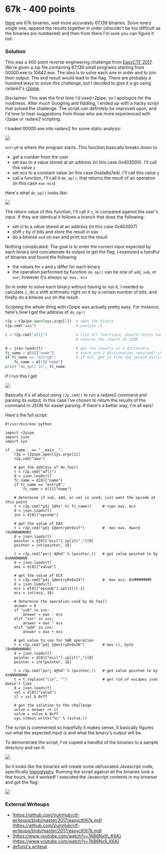 # 67k - 400 points

[Here](https://github.com/EasyCTF/easyctf-2017-problems/blob/master/r3ndom-67k/bins.zip) are 67k binaries, well more accurately 67,139 binaries. Solve every single one, append the results together in order \(shouldn't be too difficult as the binaries are numbered\) and then from there I'm sure you can figure it out.

### Solution

This was a 400 point reverse engineering challenge from [EasyCTF 2017](https://www.easyctf.com/). We're given a zip file containing 67,139 small programs starting from 00000.exe to 10642.exe. The idea is to solve each one in order and to join their output. The end result would lead to the flag. There are probably a hundred ways to solve this challenge, but I decided to give it a go using radare2's [r2pipe](https://github.com/radare/radare2-r2pipe).

Disclaimer: This was the first time I'd used r2pipe, so I apologize for the noobness. After much Googling and fiddling, I ended up with a hacky script that solved the challenge. The script can definitely be improved upon, and I'd love to hear suggestions from those who are more experienced with r2pipe or radare2 scripting.

I loaded 00000.exe into radare2 for some static analysis:

![](https://raw.githubusercontent.com/VulnHub/ctf-writeups/master/images/2017/easyctf/67k/01.png)

`entry0` is where the program starts. This function basically breaks down to:

* get a number from the user
* set eax to a value stored at an address \(in this case 0x403000\). I'll call this value `x`
* set ecx to a constant value \(in this case 0xa1a8a7ed\). I'll call this value `y`
* call a function, I'll call it `do_op()`, that returns the result of an operation \(in this case `eax-ecx`\)

Here's what `do_op()` looks like:

![](https://raw.githubusercontent.com/VulnHub/ctf-writeups/master/images/2017/easyctf/67k/02.png)

The return value of this function, I'll call it `z`, is compared against the user's input. If they are identical it follows a branch that does the following:

* set cl to a value stored at an address \(in this case 0x403007\)
* shift `z` by cl bits and store the result in eax
* do a bitwise `and` on eax and print out the result

Nothing complicated. The goal is to enter the correct input expected by each binary and concatenate its output to get the flag. I examined a handful of binaries and found the following:

* the values for `x` and `y` differ for each binary
* the operation performed by function `do_op()` can be one of `add`, `sub`, or `xor`; however it's always `op eax, ecx`

So in order to solve each binary without having to run it, I needed to calculate `z`, do a shift arithmetic right on it by a certain number of bits, and finally do a bitwise `and` on the result.

Scripting the whole thing with r2pipe was actually pretty easy. For instance, here's how I got the address of `do_op()`

```python
r2p = r2pipe.open(sys.argv[1])  # open the binary
r2p.cmd("aaa")                  # analyze it

t = r2p.cmd("aflj")             # list all functions; should return two results: entry0 and fcn.????????
                                # returns the result in JSON

d = json.loads(t)               # get the results in a dictionary
fc_name = d[0]["name"]          # there are 2 dictionaries returned; check if the first one is fcn.????????
if fc_name == "entry0":         # if not, get it from the second dictionary
    fc_name = d[1]["name"]
print "do_op() is", fc_name
```

If I run this I get

![](https://raw.githubusercontent.com/VulnHub/ctf-writeups/master/images/2017/easyctf/67k/03.png)

Basically it's all about using `r2p.cmd()` to run a radare2 command and parsing its output. In this case I've chosen to return the results of the command in JSON for easier parsing. If there's a better way, I'm all ears!

Here's the full script:

```
#!/usr/bin/env python

import r2pipe
import json
import sys

if __name__ == "__main__":
    r2p = r2pipe.open(sys.argv[1])
    r2p.cmd("aaa")

    # get the address of do_foo()
    t = r2p.cmd("aflj")
    d = json.loads(t)
    fc_name = d[0]["name"]
    if fc_name == "entry0":
        fc_name = d[1]["name"]

    # determine if sub, add, or xor is used; just want the opcode at this point
    t = r2p.cmd("pdj 1@%s" %( fc_name))     # <op> eax, ecx
    d = json.loads(t)
    ins = d[0]["opcode"]

    # get the value of EAX
    t = r2p.cmd("pdj 1@entry0+0x1f")        #  mov eax, dword [0xNNNNNNNN]
    d = json.loads(t)
    pointer = d[0]["esil"].split(",")[0]
    pointer = int(pointer, 16)

    t = r2p.cmd("pxrj 4@%d" % (pointer,))   # get value pointed to by 0xNNNNNNNN
    d = json.loads(t)
    eax = d[0]["value"]

    # get the value of ECX
    t = r2p.cmd("pdj 1@entry0+0x24")        #  mov ecx, 0xMMMMMMMM
    d = json.loads(t)
    ecx = d[0]["opcode"].split()[-1]
    ecx = int(ecx, 16)

    # determine the operation used by do_foo()
    answer = 0
    if "sub" in ins:
        answer = eax - ecx
    elif "xor" in ins:
        answer = eax ^ ecx
    elif "add" in ins:
        answer = eax + ecx

    # get value to use for SAR operation
    t = r2p.cmd("pdj 1@entry0+0x36")        # mov cl, byte [0xNNNNNNNN]
    d = json.loads(t)
    pointer = d[0]["esil"].split(",")[0]
    pointer = int(pointer, 16)

    t = r2p.cmd("pxrj 4@%d" % (pointer,))   # get value pointed to by 0xNNNNNNNN
    t = t.replace("\\x", "")                # get rid of escapes json doesn't like
    d = json.loads(t)
    val = d[0]["value"]
    cl = val & 0xff

    # get the solution to the challenge
    solve = answer >> cl
    solve = solve & 0xff
    sys.stdout.write("%c" % (solve,))
```

The script is commented so hopefully it makes sense, It basically figures out what the expected input is and what the binary's output will be.

To demonstrate the script, I've copied a handful of the binaries to a sample directory and ran it:

![](https://raw.githubusercontent.com/VulnHub/ctf-writeups/master/images/2017/easyctf/67k/04.png)

So it looks like the binaries will create some obfuscated Javascript code, specifically [hieroglyphy](https://github.com/alcuadrado/hieroglyphy). Running the script against all the binaries took a few hours, but it worked! I executed the Javascript contents in my browser and got the flag:

![](https://raw.githubusercontent.com/VulnHub/ctf-writeups/master/images/2017/easyctf/67k/05.png)

### External Writeups

* [https://github.com/VulnHub/ctf-writeups/blob/master/2017/easyctf/67k.md](https://github.com/VulnHub/ctf-writeups/blob/master/2017/easyctf/67k.md)
* [https://www.youtube.com/watch?v=7AB6Nx9\_K6A](https://www.youtube.com/watch?v=7AB6Nx9_K6A)
* [defund's writeup](https://defund.io/post/easyctf-2017-writeups/)



